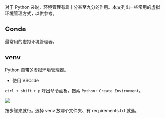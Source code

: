 对于 Python 来说，环境管理有着十分甚至九分的作用。本文列出一些常用的虚拟环境管理方式，以供参考。

## Conda

最常用的虚拟环境管理器。

## venv

Python 自带的虚拟环境管理器。

- 使用 VSCode

`ctrl + shift + p` 呼出命令面板，搜索 `Python: Create Environment`。

![](https://runzblog.oss-cn-hangzhou.aliyuncs.com/postimg/202411281445582.png)

按步骤来就行。选择 venv 放哪个文件夹、有 requirements.txt 就选。